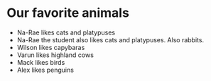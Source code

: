 # Our favorite animals

- Na-Rae likes cats and platypuses
- Na-Rae the student also likes cats and platypuses. Also rabbits.
- Wilson likes capybaras
- Varun likes highland cows
- Mack likes birds
- Alex likes penguins